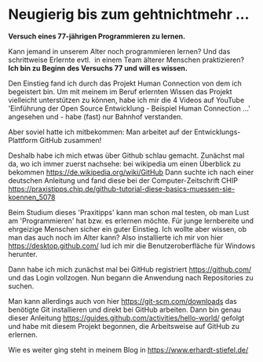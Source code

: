 # Neugierig bis zum gehtnichtmehr ...
<b>Versuch eines 77-jährigen Programmieren zu lernen.</b>

Kann jemand in unserem Alter noch programmieren lernen? Und das  schrittweise Erlernte evtl.  in einem Team älterer Menschen praktizieren?
<br><b>Ich bin zu Beginn des Versuchs 77 und will es wissen.</b>

Den Einstieg fand ich durch das Projekt Human Connection von dem ich begeistert bin. Um mit meinem im Beruf erlernten Wissen das Projekt vielleicht unterstützen zu können, habe ich mir die 4 Videos auf YouTube 'Einführung der Open Source Entwicklung - Beispiel Human Connection ...' angesehen und - habe (fast) nur Bahnhof verstanden.

Aber soviel hatte ich mitbekommen: Man arbeitet auf der Entwicklungs-Plattform GitHub zusammen!

Deshalb habe ich mich etwas über Github schlau gemacht.
Zunächst mal da, wo ich immer zuerst nachsehe: bei wikipedia um einen Überblick zu bekommen https://de.wikipedia.org/wiki/GitHub
Dann suchte ich nach einer deutschen Anleitung und fand diese bei der Computer-Zeitschrift CHIP https://praxistipps.chip.de/github-tutorial-diese-basics-muessen-sie-koennen_5078 

Beim Studium dieses 'Praxitipps' kann man schon mal testen, ob man Lust am 'Programmieren' hat bzw. es erlernen möchte. Für junge lernbereite und ehrgeizige Menschen sicher ein guter Einstieg. Ich wollte aber wissen, ob man das auch noch im Alter kann? Also installierte ich mir von hier https://desktop.github.com/ lud ich mir die Benutzeroberfläche für Windows herunter.

Dann habe ich mich zunächst mal bei GitHub registriert https://github.com/ und das Login vollzogen.
Nun begann die Anwendung nach Repositories zu suchen.

Man kann allerdings auch von hier https://git-scm.com/downloads das benötigte Git installieren und direkt bei GitHub arbeiten.
Dann bin genau dieser Anleitung https://guides.github.com/activities/hello-world/ gefolgt und habe mit diesem Projekt begonnen, die Arbeitsweise auf GitHub zu erlernen.

Wie es weiter ging steht in meinem Blog in https://www.erhardt-stiefel.de/

